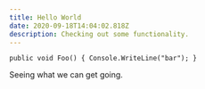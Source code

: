 ```yaml
---
title: Hello World
date: 2020-09-18T14:04:02.818Z
description: Checking out some functionality.
---
```

```
public void Foo() { Console.WriteLine("bar"); }
```

Seeing what we can get going.
